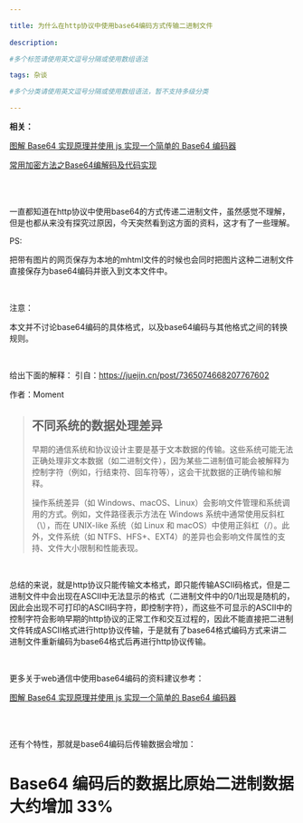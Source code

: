 ```yaml
---

title: 为什么在http协议中使用base64编码方式传输二进制文件
 
description: 

#多个标签请使用英文逗号分隔或使用数组语法

tags: 杂谈

#多个分类请使用英文逗号分隔或使用数组语法，暂不支持多级分类

---
```


**相关：**

[图解 Base64 实现原理并使用 js 实现一个简单的 Base64 编码器](https://juejin.cn/post/7365074668207767602)

[常用加密方法之Base64编解码及代码实现](https://blog.csdn.net/bingyu880101/article/details/82853190/)

<br/>

<br/>

一直都知道在http协议中使用base64的方式传递二进制文件，虽然感觉不理解，但是也都从来没有探究过原因，今天突然看到这方面的资料，这才有了一些理解。



PS:

把带有图片的网页保存为本地的mhtml文件的时候也会同时把图片这种二进制文件直接保存为base64编码并嵌入到文本文件中。

<br/>

注意：

本文并不讨论base64编码的具体格式，以及base64编码与其他格式之间的转换规则。

<br/>



给出下面的解释：
引自：https://juejin.cn/post/7365074668207767602

作者：Moment

> ## 不同系统的数据处理差异
>
> 早期的通信系统和协议设计主要是基于文本数据的传输。这些系统可能无法正确处理非文本数据（如二进制文件），因为某些二进制值可能会被解释为控制字符（例如，行结束符、回车符等），这会干扰数据的正确传输和解释。
>
> 操作系统差异（如 Windows、macOS、Linux）会影响文件管理和系统调用的方式。例如，文件路径表示方法在 Windows 系统中通常使用反斜杠（\），而在 UNIX-like 系统（如 Linux 和 macOS）中使用正斜杠（/）。此外，文件系统（如 NTFS、HFS+、EXT4）的差异也会影响文件属性的支持、文件大小限制和性能表现。

<br/>

总结的来说，就是http协议只能传输文本格式，即只能传输ASCII码格式，但是二进制文件中会出现在ASCII中无法显示的格式（二进制文件中的0/1出现是随机的，因此会出现不可打印的ASCII码字符，即控制字符），而这些不可显示的ASCII中的控制字符会影响早期的http协议的正常工作和交互过程的，因此不能直接把二进制文件转成ASCII格式进行http协议传输，于是就有了base64格式编码方式来讲二进制文件重新编码为base64格式后再进行http协议传输。



<br/>

更多关于web通信中使用base64编码的资料建议参考：

[图解 Base64 实现原理并使用 js 实现一个简单的 Base64 编码器](https://juejin.cn/post/7365074668207767602)

<br/>

<br/>

还有个特性，那就是base64编码后传输数据会增加：

# Base64 编码后的数据比原始二进制数据大约增加 33%





<br/>
